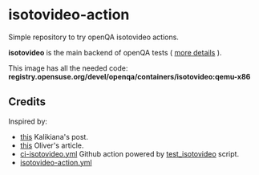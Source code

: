 # isotovideo-action
Simple repository to try openQA isotovideo actions.

**isotovideo** is the main backend of openQA tests ( [more details](https://www.youtube.com/watch?v=vGpH4SQ9rQo&t=250s) ).

This image has all the needed code: **registry.opensuse.org/devel/openqa/containers/isotovideo:qemu-x86**

## Credits
Inspired by:
* [this](https://kalikiana.gitlab.io/post/2022-03-16-running-standandalone-tests-with-isotovideo/) Kalikiana's post.
* [this](https://lists.opensuse.org/archives/list/factory@lists.opensuse.org/thread/X6P2GO4REOXIKTQC6VL2PXGTJTDXCA4D/) Oliver's article.
* [ci-isotovideo.yml](https://github.com/os-autoinst/os-autoinst-distri-opensuse/blob/master/.github/workflows/ci-isotovideo.yml) Github action powered by [test_isotovideo](https://github.com/os-autoinst/os-autoinst-distri-opensuse/blob/master/tools/test_isotovideo) script.
* [isotovideo-action.yml](https://github.com/os-autoinst/os-autoinst-distri-example/blob/master/.github/workflows/isotovideo-action.yml)
